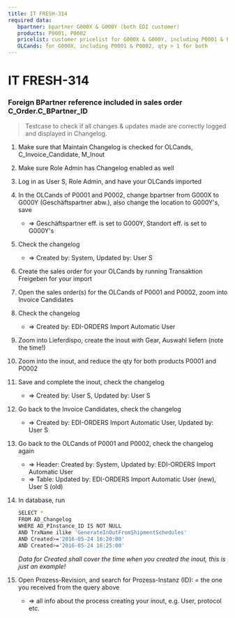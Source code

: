 ```yaml
---
title: IT FRESH-314
required data:
   bpartner: bpartner G000X & G000Y (both EDI customer)  
   products: P0001, P0002
   pricelist: customer pricelist for G000X & G000Y, including P0001 & P0002
   OLCands: for G000X, including P0001 & P0002, qty > 1 for both
---
```


# IT FRESH-314
### Foreign BPartner reference included in sales order C_Order.C_BPartner_ID
> Testcase to check if all changes & updates made are correctly
> logged and displayed in Changelog.


1. Make sure that Maintain Changelog is checked for OLCands, C_Invoice_Candidate, M_Inout 

1. Make sure Role Admin has Changelog enabled as well 

1. Log in as User S, Role Admin, and have your OLCands imported

1. In the OLCands of P0001 and P0002, change bpartner from G000X to G000Y (Geschäftspartner abw.), also change the location to G000Y's, save
	
	* => Geschäftspartner eff. is set to G000Y, Standort eff. is set to G000Y's
	
1. Check the changelog
	
	* => Created by: System, Updated by: User S
	
1. Create the sales order for your OLCands by running Transaktion Freigeben for your import

1. Open the sales order(s) for the OLCands of P0001 and P0002, zoom into Invoice Candidates

1. Check the changelog

	* => Created by: EDI-ORDERS Import Automatic User
	
1. Zoom into Lieferdispo, create the inout with Gear, Auswahl liefern (note the time!)

1. Zoom into the inout, and reduce the qty for both products P0001 and P0002

1. Save and complete the inout, check the changelog

	* => Created by: User S, Updated by: User S

1. Go back to the Invoice Candidates, check the changelog

	* => Created by: EDI-ORDERS Import Automatic User, Updated by: User S
	
1. Go back to the OLCands of P0001 and P0002, check the changelog again

	* => Header: Created by: System, Updated by: EDI-ORDERS Import Automatic User 
	* => Table: Updated by: EDI-ORDERS Import Automatic User (new), User S (old) 

1. In database, run

	```sh
	SELECT * 
	FROM AD_Changelog 
	WHERE AD_PInstance_ID IS NOT NULL
 	AND TrxName ilike 'GenerateInOutFromShipmentSchedules'
 	AND Created>='2016-05-24 16:20:00' 
 	AND Created>='2016-05-24 16:25:00'
 	```
 	*Data for Created shall cover the time when you created the inout, this is just an example!*
 	
1. Open Prozess-Revision, and search for Prozess-Instanz (ID): = the one you received from the query above

	* => all info about the process creating your inout, e.g. User, protocol etc.
	
